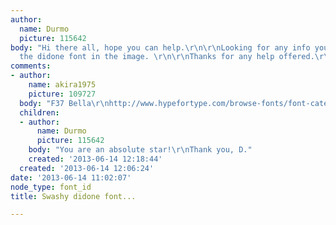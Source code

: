 ```yaml
---
author:
  name: Durmo
  picture: 115642
body: "Hi there all, hope you can help.\r\n\r\nLooking for any info you can shed on
  the didone font in the image. \r\n\r\nThanks for any help offered.\r\n\r\n\r\n[img:sites/default/files/old-images/carly-letterpress-sample-1_5417.jpg]"
comments:
- author:
    name: akira1975
    picture: 109727
  body: "F37 Bella\r\nhttp://www.hypefortype.com/browse-fonts/font-categories/headline/f37-bella-10396.html"
  children:
  - author:
      name: Durmo
      picture: 115642
    body: "You are an absolute star!\r\nThank you, D."
    created: '2013-06-14 12:18:44'
  created: '2013-06-14 12:06:24'
date: '2013-06-14 11:02:07'
node_type: font_id
title: Swashy didone font...

---
```

